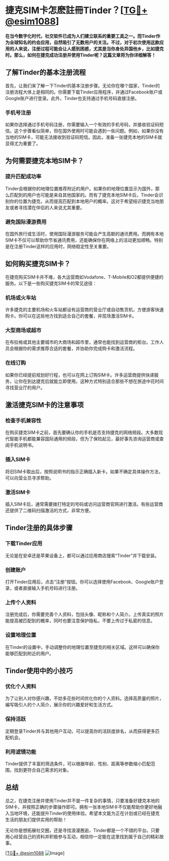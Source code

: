 # 捷克SIM卡怎麽註冊Tinder？[[TG💪+ @esim1088](https://t.me/s/esim1088)]

**在当今数字化时代，社交软件已成为人们建立联系的重要工具之一。而Tinder作为全球知名的约会应用，自然吸引了无数用户的关注。不过，对于初次使用这款应用的人来说，注册过程可能会让人感到困惑，尤其是当你身处异国他乡，比如捷克时。那么，如何在捷克成功注册并使用Tinder呢？这篇文章将为你详细解答！**

## **了解Tinder的基本注册流程**

首先，让我们来了解一下Tinder的基本注册步骤。无论你在哪个国家，Tinder的注册流程大体上是相同的。你需要下载Tinder应用程序，并通过Facebook账户或Google账户进行登录。此外，Tinder也支持通过手机号码直接注册。

### **手机号注册**
如果你选择通过手机号码注册，你需要输入一个有效的手机号码，并接收验证码短信。这个步骤看似简单，但在国外使用时可能会遇到一些问题。例如，如果你没有当地的SIM卡，可能无法接收到验证码短信。因此，准备一张捷克本地的SIM卡就显得尤为重要了。

## **为何需要捷克本地SIM卡？**

### **提升匹配成功率**
Tinder会根据你的地理位置推荐附近的用户。如果你的地理位置显示为国外，那么匹配到的用户也可能是来自其他国家的。而有了捷克本地SIM卡后，Tinder会识别你的位置为捷克，从而提高匹配到本地用户的概率。这对于希望结识捷克当地朋友或者寻找潜在伴侣的人来说尤其重要。

### **避免国际漫游费用**
在国外旅行或生活时，使用国际漫游服务可能会产生高额的通讯费用。而拥有本地SIM卡不仅可以帮助你节省通讯费用，还能确保你在网络上的活动更加顺畅。特别是在注册Tinder这样的应用时，网络稳定性至关重要。

## **如何购买捷克SIM卡？**

在捷克购买SIM卡并不难，各大运营商如Vodafone、T-Mobile和O2都提供便捷的服务。以下是一些购买捷克SIM卡的常见途径：

### **机场或火车站**
许多捷克的主要机场和火车站都设有运营商的营业厅或自动售货机，方便游客快速购卡。你可以在这些地方找到适合自己的套餐，并现场激活SIM卡。

### **大型商场或超市**
在布拉格或其他主要城市的大商场和超市里，通常也能找到运营商的柜台。工作人员会根据你的需求推荐合适的套餐，并协助你完成购卡和激活流程。

### **在线订购**
如果你已经提前规划好行程，也可以在网上订购SIM卡。许多运营商提供快递服务，让你在到达捷克后就能立即使用。这种方式特别适合那些不想在旅途中花时间寻找营业厅的用户。

## **激活捷克SIM卡的注意事项**

### **检查手机兼容性**
在购买捷克SIM卡之前，首先要确认你的手机是否支持捷克的网络频段。大多数现代智能手机都能兼容国际通用的频段，但为了保险起见，最好事先咨询运营商或查阅手机说明书。

### **插入SIM卡**
将旧SIM卡取出后，按照说明书的指示正确插入新卡。如果不确定具体操作方法，可以向营业员寻求帮助。

### **激活SIM卡**
插入SIM卡后，通常需要拨打特定的号码或访问运营商官网进行激活。有些运营商还提供了二维码扫描激活的方式，非常方便。

## **Tinder注册的具体步骤**

### **下载Tinder应用**
无论是在安卓还是苹果设备上，都可以通过应用商店搜索“Tinder”并下载安装。

### **创建账户**
打开Tinder应用后，点击“注册”按钮。你可以选择使用Facebook、Google账户登录，或者直接输入手机号码进行注册。

### **上传个人资料**
注册完成后，你需要完善个人资料，包括头像、昵称和个人简介。上传真实的照片能提高被匹配到的概率，同时也要注意保护隐私，不要上传过于私密的信息。

### **设置地理位置**
在Tinder的设置中，手动调整你的地理位置至捷克的相关区域。这样可以确保你能够匹配到附近的用户。

## **Tinder使用中的小技巧**

### **优化个人资料**
为了让别人对你感兴趣，不妨多花些时间优化你的个人资料。选择高质量的照片，编写吸引人的个人简介，展示你的兴趣爱好和生活方式。

### **保持活跃**
定期登录Tinder并与其他用户互动，可以提高你的活跃度排名，从而获得更多匹配机会。

### **利用滤镜功能**
Tinder提供了丰富的筛选条件，可以根据年龄、性别、距离等参数缩小匹配范围，找到更符合自己需求的对象。

## **总结**

总之，在捷克注册并使用Tinder并不是一件复杂的事情，只要准备好捷克本地的SIM卡，并按照正确的步骤操作即可。拥有一张本地SIM卡不仅能帮助你更好地融入当地环境，还能提升Tinder的使用体验。希望本文能为正在计划或已经在捷克生活的朋友们提供实用的帮助！

无论你是想拓展社交圈，还是寻找浪漫邂逅，Tinder都是一个不错的平台。只要用心经营自己的资料并积极参与互动，相信你一定能在这里找到属于自己的精彩故事。

[[TG💪+ @esim1088](https://t.me/s/esim1088) ![Image](https://i.postimg.cc/4NQfJmqS/Snipaste-2025-05-13-00-14-12.png)]